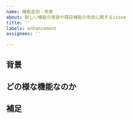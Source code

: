 ```yaml
---
name: 機能追加・改善
about: 新しい機能の実装や既存機能の改良に関するissue
title: ''
labels: enhancement
assignees: ''

---
```


## 背景
<!-- なぜ、この機能を実装したいかなどを記載してください -->

## どの様な機能なのか
<!-- 提案する新しい機能がどの様なものなのか、簡潔に記載してください -->

 ## 補足
<!-- 補足がある場合記載してください -->
